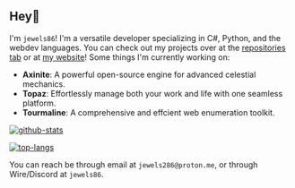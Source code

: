 ## Hey👋
I'm `jewels86`! I'm a versatile developer specializing in C#, Python, and the webdev languages. 
You can check out my projects over at the [repositories tab](https://github.com/jewels86?tab=repositories) or at [my website](https://jewels86.me)!
Some things I'm currently working on:
- **Axinite**: A powerful open-source engine for advanced celestial mechanics.
- **Topaz**: Effortlessly manage both your work and life with one seamless platform.
- **Tourmaline**: A comprehensive and effcient web enumeration toolkit.

[![github-stats](https://github-readme-stats.vercel.app/api?username=jewels86&show_icons=true&theme=github_dark)](https://github.com/anuraghazra/github-readme-stats)

[![top-langs](https://github-readme-stats.vercel.app/api/top-langs/?username=jewels86&theme=github_dark&layout=donut)](https://github.com/anuraghazra/github-readme-stats)

You can reach be through email at `jewels286@proton.me`, or through Wire/Discord at `jewels86`.
